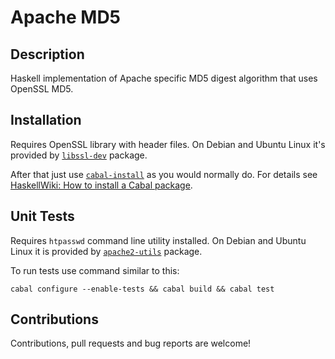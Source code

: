 Apache MD5
==========


Description
-----------

Haskell implementation of Apache specific MD5 digest algorithm that uses
OpenSSL MD5.


Installation
------------

Requires OpenSSL library with header files. On Debian and Ubuntu Linux it's
provided by [`libssl-dev`][libssl-dev] package.

After that just use [`cabal-install`][cabal-install] as you would normally do.
For details see [HaskellWiki: How to install a Cabal package][].


Unit Tests
----------

Requires `htpasswd` command line utility installed. On Debian and Ubuntu Linux
it is provided by [`apache2-utils`][apache2-utils] package.

To run tests use command similar to this:

    cabal configure --enable-tests && cabal build && cabal test


Contributions
-------------

Contributions, pull requests and bug reports are welcome!


[libssl-dev]:
    http://packages.debian.org/lenny/libssl-dev
[cabal-install]:
    http://haskell.org/haskellwiki/Cabal-Install
[HaskellWiki: How to install a Cabal package]:
    http://haskell.org/haskellwiki/Cabal/How_to_install_a_Cabal_package
[apache2-utils]:
    http://packages.debian.org/stable/apache2-utils

